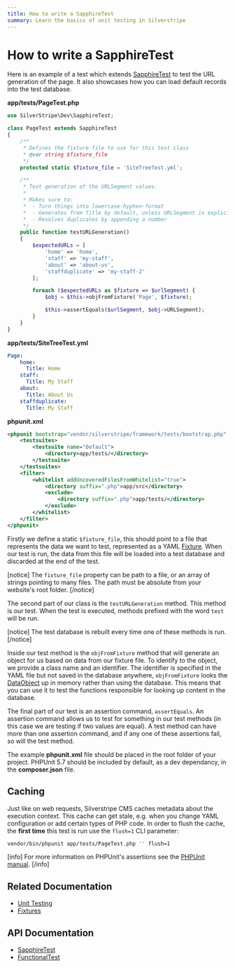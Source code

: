 ```yaml
---
title: How to write a SapphireTest
summary: Learn the basics of unit testing in Silverstripe
---
```


# How to write a SapphireTest

Here is an example of a test which extends [SapphireTest](api:SilverStripe\Dev\SapphireTest) to test the URL generation of the page. It also showcases
how you can load default records into the test database.

**app/tests/PageTest.php**

```php
use SilverStripe\Dev\SapphireTest;

class PageTest extends SapphireTest
{
    /** 
     * Defines the fixture file to use for this test class
     * @var string $fixture_file
     */
    protected static $fixture_file = 'SiteTreeTest.yml';

    /**
     * Test generation of the URLSegment values.
     *
     * Makes sure to:
     *  - Turn things into lowercase-hyphen-format
     *  - Generates from Title by default, unless URLSegment is explicitly set
     *  - Resolves duplicates by appending a number
     */
    public function testURLGeneration()
    {
        $expectedURLs = [
            'home' => 'home',
            'staff' => 'my-staff',
            'about' => 'about-us',
            'staffduplicate' => 'my-staff-2'
        ];

        foreach ($expectedURLs as $fixture => $urlSegment) {
            $obj = $this->objFromFixture('Page', $fixture);

            $this->assertEquals($urlSegment, $obj->URLSegment);
        }
    }
}
```

**app/tests/SiteTreeTest.yml**

```yaml
Page:
    home:
      Title: Home
    staff:
      Title: My Staff
    about:
      Title: About Us
    staffduplicate:
      Title: My Staff
```

**phpunit.xml**

```xml
<phpunit bootstrap="vendor/silverstripe/framework/tests/bootstrap.php" colors="true">
    <testsuites>
        <testsuite name="Default">
            <directory>app/tests/</directory>
        </testsuite>
    </testsuites>
    <filter>
        <whitelist addUncoveredFilesFromWhitelist="true">
            <directory suffix=".php">app/src</directory>
            <exclude>
                <directory suffix=".php">app/tests/</directory>
            </exclude>
        </whitelist>
    </filter>
</phpunit>
```

Firstly we define a static `$fixture_file`, this should point to a file that represents the data we want to test,
represented as a YAML [Fixture](../fixtures). When our test is run, the data from this file will be loaded into a test 
database and discarded at the end of the test.

[notice]
The `fixture_file` property can be path to a file, or an array of strings pointing to many files. The path must be 
absolute from your website's root folder.
[/notice]

The second part of our class is the `testURLGeneration` method. This method is our test. When the test is executed, 
methods prefixed with the word `test` will be run. 

[notice]
The test database is rebuilt every time one of these methods is run.
[/notice]

Inside our test method is the `objFromFixture` method that will generate an object for us based on data from our fixture
file. To identify to the object, we provide a class name and an identifier. The identifier is specified in the YAML file
but not saved in the database anywhere, `objFromFixture` looks the [DataObject](api:SilverStripe\ORM\DataObject) up in memory rather than using the
database. This means that you can use it to test the functions responsible for looking up content in the database.

The final part of our test is an assertion command, `assertEquals`. An assertion command allows us to test for something
in our test methods (in this case we are testing if two values are equal). A test method can have more than one 
assertion command, and if any one of these assertions fail, so will the test method.

The example **phpunit.xml** file should be placed in the root folder of your project. PHPUnit 5.7 should be included by default, as a dev dependancy, in the **composer.json** file.

## Caching

Just like on web requests, Silverstripe CMS caches metadata about the execution context. This cache can get stale, e.g. when you change YAML configuration or add certain types of PHP code. In order to flush the cache, the **first time** this test is run use the `flush=1` CLI parameter:

```sh
vendor/bin/phpunit app/tests/PageTest.php '' flush=1
```

[info]
For more information on PHPUnit's assertions see the [PHPUnit manual](http://www.phpunit.de/manual/current/en/api.html#api.assert).
[/info]

## Related Documentation

* [Unit Testing](../unit_testing)
* [Fixtures](../fixtures)

## API Documentation

* [SapphireTest](api:SilverStripe\Dev\SapphireTest)
* [FunctionalTest](api:SilverStripe\Dev\FunctionalTest)
